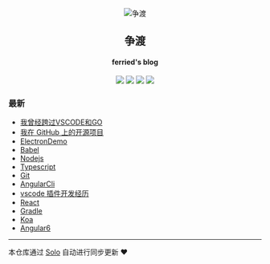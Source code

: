 <p align="center"><img alt="争渡" src="https://s2.ax1x.com/2019/08/19/mlrm34.th.png"></p><h2 align="center">
争渡
</h2>

<h4 align="center">ferried's blog</h4>
<p align="center"><a title="争渡" target="_blank" href="https://github.com/ferried/solo-blog"><img src="https://img.shields.io/github/last-commit/ferried/solo-blog.svg?style=flat-square&color=FF9900"></a>
<a title="GitHub repo size in bytes" target="_blank" href="https://github.com/ferried/solo-blog"><img src="https://img.shields.io/github/repo-size/ferried/solo-blog.svg?style=flat-square"></a>
<a title="Solo Version" target="_blank" href="https://github.com/b3log/solo/releases"><img src="https://img.shields.io/badge/solo-3.6.4-f1e05a.svg?style=flat-square&color=blueviolet"></a>
<a title="Hits" target="_blank" href="https://github.com/b3log/hits"><img src="https://hits.b3log.org/ferried/solo-blog.svg"></a></p>

### 最新

* [我曾经跨过VSCODE和GO](http://blog.ferried.cn:8080/articles/2019/09/11/1568183310422.html)
* [我在 GitHub 上的开源项目](http://blog.ferried.cn:8080/my-github-repos)
* [ElectronDemo](http://blog.ferried.cn:8080/articles/2019/08/19/1566178789711.html)
* [Babel](http://blog.ferried.cn:8080/articles/2019/08/19/1566178740285.html)
* [Nodejs](http://blog.ferried.cn:8080/articles/2019/08/19/1566178571707.html)
* [Typescript](http://blog.ferried.cn:8080/articles/2019/08/19/1566178523818.html)
* [Git](http://blog.ferried.cn:8080/articles/2019/08/19/1566178402477.html)
* [AngularCli](http://blog.ferried.cn:8080/articles/2019/08/19/1566177948951.html)
* [vscode 插件开发经历](http://blog.ferried.cn:8080/articles/2019/08/19/1566177776340.html)
* [React](http://blog.ferried.cn:8080/articles/2019/08/19/1566177016645.html)
* [Gradle](http://blog.ferried.cn:8080/articles/2019/08/19/1566176857184.html)
* [Koa](http://blog.ferried.cn:8080/articles/2019/08/19/1566176781560.html)
* [Angular6](http://blog.ferried.cn:8080/articles/2019/08/19/1566176660956.html)



---

本仓库通过 [Solo](https://github.com/b3log/solo) 自动进行同步更新 ❤️ 